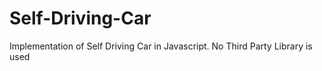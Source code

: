 # Self-Driving-Car

Implementation of Self Driving Car in Javascript. No Third Party Library is used